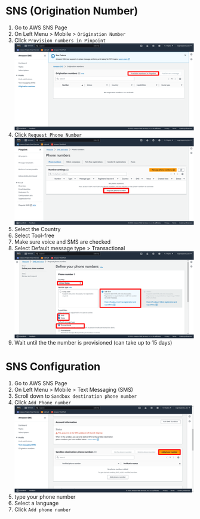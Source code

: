 
# SNS (Origination Number)
1. Go to AWS SNS Page
2. On Left Menu > Mobile > `Origination Number`
3. Click `Provision numbers in Pinpoint`
![Provision Numbers](.github/Readme/SNS-OriginatingNumber-3.png)
4. Click `Request Phone Number`
![Request Phone Number](.github/Readme/SNS-OriginatingNumber-4.png)
5. Select the Country
6. Select Tool-free
7. Make sure voice and SMS are checked
8. Select Default message type > Transactional
![Origination Number config](.github/Readme/SNS-OriginatingNumber-8.png)
9. Wait until the the number is provisioned (can take up to 15 days)

# SNS Configuration
1. Go to AWS SNS Page
2. On Left Menu > Mobile > Text Messaging (SMS)
3. Scroll down to `Sandbox destination phone number`
4. Click `Add Phone number`
![Add Sandbox phone Number](.github/Readme/SNS-4.png)
5. type your phone number
6. Select a language
7. Click `Add phone number`
